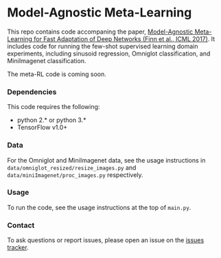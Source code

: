 # Model-Agnostic Meta-Learning

This repo contains code accompaning the paper, 	[Model-Agnostic Meta-Learning for Fast Adaptation of Deep Networks (Finn et al., ICML 2017)](https://arxiv.org/abs/1703.03400). It includes code for running the few-shot supervised learning domain experiments, including sinusoid regression, Omniglot classification, and MiniImagenet classification.

The meta-RL code is coming soon.

### Dependencies
This code requires the following:
* python 2.\* or python 3.\*
* TensorFlow v1.0+

### Data
For the Omniglot and MiniImagenet data, see the usage instructions in `data/omniglot_resized/resize_images.py` and `data/miniImagenet/proc_images.py` respectively.

### Usage
To run the code, see the usage instructions at the top of `main.py`.

### Contact
To ask questions or report issues, please open an issue on the [issues tracker](https://github.com/cbfinn/maml/issues).
